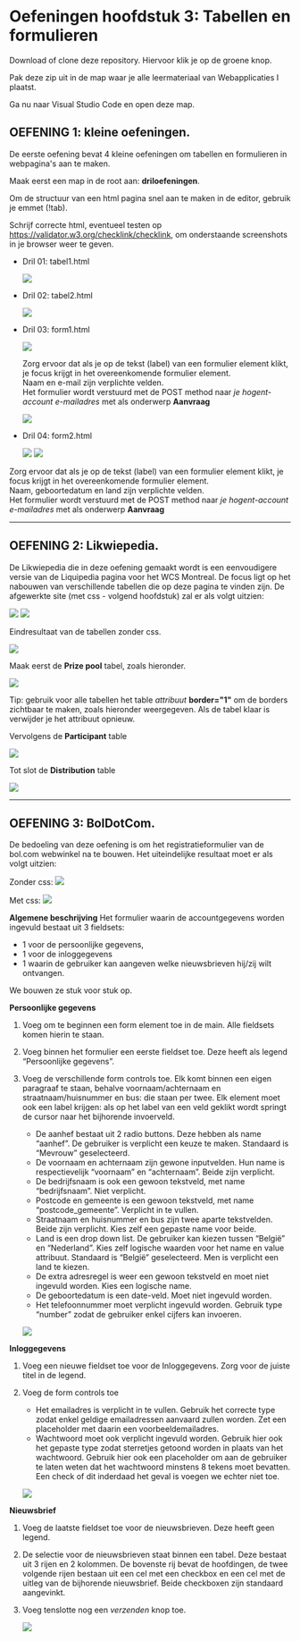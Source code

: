 # Oefeningen hoofdstuk 3: Tabellen en formulieren

Download of clone deze repository. Hiervoor klik je op de groene knop.

Pak deze zip uit in de map waar je alle leermateriaal van Webapplicaties I plaatst.

Ga nu naar Visual Studio Code en open deze map.

## OEFENING 1: kleine oefeningen.
De eerste oefening bevat 4 kleine oefeningen om tabellen en formulieren in webpagina's aan te maken.

Maak eerst een map in de root aan: **driloefeningen**. 

Om de structuur van een html pagina snel aan te maken in de editor, gebruik je emmet (!tab).

Schrijf correcte html, eventueel testen op https://validator.w3.org/checklink/checklink, om onderstaande screenshots in je browser weer te geven.

- Dril 01: tabel1.html

    ![](images/3_1.png)

- Dril 02: tabel2.html

    ![](images/3_2.png)

- Dril 03: form1.html

    ![](images/3_3.png)

    Zorg ervoor dat als je op de tekst (label) van een formulier element klikt, je focus krijgt in het overeenkomende formulier element.      
    Naam en e-mail zijn verplichte velden.     
    Het formulier wordt verstuurd met de POST method naar *je hogent-account e-mailadres* met als onderwerp **Aanvraag**       

    ![](images/3_4.png)

- Dril 04: form2.html

    ![](images/3_5.png)
    ![](images/3_6.png)

Zorg ervoor dat als je op de tekst (label) van een formulier element klikt, je focus krijgt in het overeenkomende formulier element.      
Naam, geboortedatum en land zijn verplichte velden.     
Het formulier wordt verstuurd met de POST method naar *je hogent-account e-mailadres* met als onderwerp **Aanvraag**         

-----

## OEFENING 2: Likwiepedia.
De Likwiepedia die in deze oefening gemaakt wordt is een eenvoudigere versie van de Liquipedia pagina voor het WCS Montreal. De focus ligt op het nabouwen van verschillende tabellen die op deze pagina te vinden zijn.
De afgewerkte site (met css - volgend hoofdstuk) zal er als volgt uitzien:

![](images/l02.png)
![](images/l03.png)

Eindresultaat van de tabellen zonder css.

![](images/l04.png)

Maak eerst de **Prize pool** tabel, zoals hieronder. 

![](images/l05.png)

Tip: gebruik voor alle tabellen het table *attribuut* **border="1"** om de borders zichtbaar te maken, zoals hieronder weergegeven. Als de tabel klaar is verwijder je het attribuut opnieuw.      

Vervolgens de **Participant** table

![](images/l06.png)

Tot slot de **Distribution** table

![](images/l07.png)

------

## OEFENING 3: BolDotCom.
De bedoeling van deze oefening is om het registratieformulier van de bol.com webwinkel na te bouwen. Het uiteindelijke resultaat moet er als volgt uitzien:    

Zonder css:
![](images/bdc01.png)

Met css:
![](images/bdc02.png)

**Algemene beschrijving**
Het formulier waarin de accountgegevens worden ingevuld bestaat uit 3 fieldsets: 
- 1 voor de persoonlijke gegevens, 
- 1 voor de inloggegevens 
- 1 waarin de gebruiker kan aangeven welke nieuwsbrieven hij/zij wilt ontvangen. 

We bouwen ze stuk voor stuk op.

**Persoonlijke gegevens**     
1. Voeg om te beginnen een form element toe in de main. Alle fieldsets komen hierin te staan.
2. Voeg binnen het formulier een eerste fieldset toe. Deze heeft als legend “Persoonlijke gegevens”.
3. Voeg de verschillende form controls toe. Elk komt binnen een eigen paragraaf te staan, behalve voornaam/achternaam en straatnaam/huisnummer en bus: die staan per twee. Elk element moet ook een label krijgen: als op het label van een veld geklikt wordt springt de cursor naar het bijhorende invoerveld.
    - De aanhef bestaat uit 2 radio buttons. Deze hebben als name “aanhef”. De gebruiker is verplicht een keuze te maken. Standaard is “Mevrouw” geselecteerd.
    - De voornaam en achternaam zijn gewone inputvelden. Hun name is respectievelijk “voornaam” en “achternaam”. Beide zijn verplicht.
    - De bedrijfsnaam is ook een gewoon tekstveld, met name “bedrijfsnaam”. Niet verplicht.
    - Postcode en gemeente is een gewoon tekstveld, met name “postcode_gemeente”. Verplicht in te vullen.
    - Straatnaam en huisnummer en bus zijn twee aparte tekstvelden. Beide zijn verplicht. Kies zelf een gepaste name voor beide.
    - Land is een drop down list. De gebruiker kan kiezen tussen “België” en “Nederland”. Kies zelf logische waarden voor het name en value attribuut. Standaard is “België” geselecteerd. Men is verplicht een land te kiezen.
    - De extra adresregel is weer een gewoon tekstveld en moet niet ingevuld worden. Kies een logische name.
    - De geboortedatum is een date-veld. Moet niet ingevuld worden.
    - Het telefoonnummer moet verplicht ingevuld worden. Gebruik type “number” zodat de gebruiker enkel cijfers kan invoeren.

    ![](images/bdc03.png)

**Inloggegevens**
1. Voeg een nieuwe fieldset toe voor de Inloggegevens. Zorg voor de juiste titel in de legend.
2. Voeg de form controls toe
    - Het emailadres is verplicht in te vullen. Gebruik het correcte type zodat enkel geldige emailadressen aanvaard zullen worden. Zet een placeholder met daarin een voorbeeldemailadres.
    - Wachtwoord moet ook verplicht ingevuld worden. Gebruik hier ook het gepaste type zodat sterretjes getoond worden in plaats van het wachtwoord. Gebruik hier ook een placeholder om aan de gebruiker te laten weten dat het wachtwoord minstens 8 tekens moet bevatten. Een check of dit inderdaad het geval is voegen we echter niet toe.

    ![](images/bdc04.png)

**Nieuwsbrief**
1. Voeg de laatste fieldset toe voor de nieuwsbrieven. Deze heeft geen legend.
2. De selectie voor de nieuwsbrieven staat binnen een tabel. Deze bestaat uit 3 rijen en 2 kolommen. De bovenste rij bevat de hoofdingen, de twee volgende rijen bestaan uit een cel met een checkbox en een cel met de uitleg van de bijhorende nieuwsbrief. Beide checkboxen zijn standaard aangevinkt.
3. Voeg tenslotte nog een *verzenden* knop toe.

    ![](images/bdc05.png)